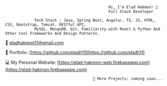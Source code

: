                                                   Hi, I'm Elad Hakmon! 👋
                                                  Full Stack Developer 

                 Tech Stack : Java, Spring Boot, Angular, TS, JS, HTML, CSS, Bootstrap, Tomcat, RESTful API,  
                 MySQL, MongoDB, Git, Familiarity with React & Python And Other Cool Frameworks And Design Patterns.
                                
   📧 eladhakmon11@gmail.com
         
   🎨 Portfolio: [https://github.com/eladh11](https://github.com/eladh11)
                                
   💻 My Personal Website: [https://elad-hakmon-web.firebaseapp.com](https://elad-hakmon.firebaseapp.com)
 
                                           💼 More Projects: coming soon...
